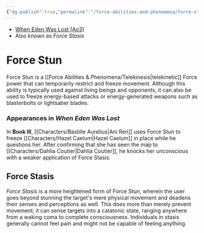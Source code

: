 ```yaml
---
{"dg-publish":true,"permalink":"/force-abilities-and-phenomena/force-stun/","tags":["universal","alter","offense","forcepower"]}
---
```


- [When Eden Was Lost (Ao3)](https://archiveofourown.org/works/19334440/chapters/45992584)
- Also known as *Force Stasis*
# Force Stun
Force Stun is a [[Force Abilities & Phenomena/Telekinesis\|telekinetic]] Force power that can temporarily restrict and freeze movement. Although this ability is typically used against living beings and opponents, it can also be used to freeze energy-based attacks or energy-generated weapons such as blasterbolts or lightsaber blades. 
### Appearances in *When Eden Was Lost*
In **Book III**, [[Characters/Bastille Aurelius\|Ani Ren]] uses Force Stun to freeze [[Characters/Hazel Caelum\|Hazel Caelum]] in place while he questions her. After confirming that she has seen the map to [[Characters/Dahlia Coutier\|Dahlia Coutier]], he knocks her unconscious with a weaker application of Force Stasis. 
## Force Stasis
*Force Stasis* is a more heightened form of Force Stun, wherein the user goes beyond stunning the target's mere physical movement and deadens their senses and perceptions as well. This does more than merely prevent movement; it can sense targets into a catatonic state, ranging anywhere from a waking coma to complete consciousness. Individuals in stasis generally cannot feel pain and might not be capable of feeling anything. 